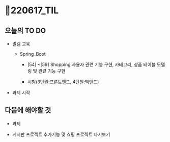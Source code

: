 # 📝220617_TIL

## 오늘의 TO DO

- 멀캠 교육

  - Spring_Boot

    - [54] ~[59] Shopping 사용자 관련 기능 구현, 카테고리, 상품 테이블 모델링 및 관련 기능 구현

    - 시험(3단원:프론트엔드, 4단원:백엔드)

- 과제 시작

## 다음에 해야할 것

- 과제

- 게시판 프로젝트 추가기능 및 쇼핑 프로젝트 다시보기
